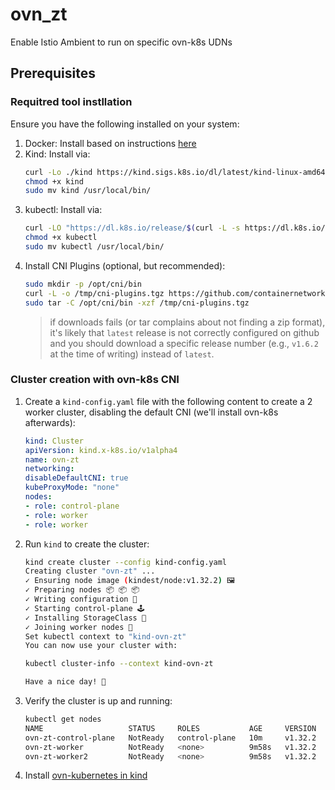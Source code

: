 # ovn_zt

Enable Istio Ambient to run on specific ovn-k8s UDNs

## Prerequisites

### Requitred tool instllation
Ensure you have the following installed on your system:

1. Docker: Install based on instructions [here](https://docs.docker.com/engine/install/)
1. Kind: Install via:
    ```sh
    curl -Lo ./kind https://kind.sigs.k8s.io/dl/latest/kind-linux-amd64
    chmod +x kind
    sudo mv kind /usr/local/bin/
    ```
1. kubectl: Install via:
    ```bash
    curl -LO "https://dl.k8s.io/release/$(curl -L -s https://dl.k8s.io/release/stable.txt)/bin/linux/amd64/kubectl"
    chmod +x kubectl
    sudo mv kubectl /usr/local/bin/
    ```
1. Install CNI Plugins (optional, but recommended):
    ```sh
    sudo mkdir -p /opt/cni/bin
    curl -L -o /tmp/cni-plugins.tgz https://github.com/containernetworking/plugins/releases/latest/download/cni-plugins-linux-amd64.tgz
    sudo tar -C /opt/cni/bin -xzf /tmp/cni-plugins.tgz
    ```
    > if downloads fails (or tar complains about not finding a zip format), it's likely
    that `latest` release is not correctly configured on github and you should download
    a specific release number (e.g., `v1.6.2` at the time of writing) instead of `latest`.

### Cluster creation with ovn-k8s CNI

1. Create a `kind-config.yaml` file with the following content to create a 2 worker
 cluster, disabling the default CNI (we'll install ovn-k8s afterwards):
    ```yaml
    kind: Cluster
    apiVersion: kind.x-k8s.io/v1alpha4
    name: ovn-zt
    networking:
    disableDefaultCNI: true
    kubeProxyMode: "none"
    nodes:
    - role: control-plane
    - role: worker
    - role: worker
    ```
1. Run `kind` to create the cluster:
    ```sh
    kind create cluster --config kind-config.yaml
    Creating cluster "ovn-zt" ...
    ✓ Ensuring node image (kindest/node:v1.32.2) 🖼
    ✓ Preparing nodes 📦 📦 📦
    ✓ Writing configuration 📜
    ✓ Starting control-plane 🕹️
    ✓ Installing StorageClass 💾
    ✓ Joining worker nodes 🚜
    Set kubectl context to "kind-ovn-zt"
    You can now use your cluster with:

    kubectl cluster-info --context kind-ovn-zt

    Have a nice day! 👋
    ```
1. Verify the cluster is up and running:
    ```sh
    kubectl get nodes
    NAME                   STATUS     ROLES           AGE     VERSION
    ovn-zt-control-plane   NotReady   control-plane   10m     v1.32.2
    ovn-zt-worker          NotReady   <none>          9m58s   v1.32.2
    ovn-zt-worker2         NotReady   <none>          9m58s   v1.32.2
    ```
1. Install [ovn-kubernetes in kind](https://ovn-kubernetes.io/installation/launching-ovn-kubernetes-on-kind/)
